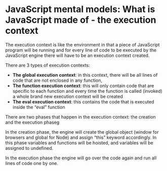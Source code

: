 # JavaScript mental models: What is JavaScript made of - the execution context

The execution context is like the environment in that a piece of JavaScript program will be running and for every line of code to be executed by the JavaScript engine there will have to be an execution context created.

There are 3 types of execution contexts:

- **The global execution context**: in this context, there will be all lines of code that are not enclosed in any function,
- **The function execution context**: this will only contain code that are specific to each function and every time the function is called (invoked) a whole brand new execution context will be created
- **The eval execution context**: this contains the code that is executed inside the “eval” function

There are two phases that happen in the execution context: the creation and the execution phaseg

In the creation phase, the engine will create the global object (window for browsers and global for Node) and assign “this” keyword accordingly. In this phase variables and functions will be hoisted, and variables will be assigned to undefined.

In the execution phase the engine will go over the code again and run all lines of code one by one.
